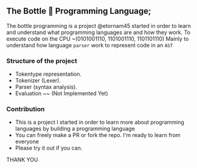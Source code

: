 ## The Bottle 🍼 Programming Language;

 The bottle programming is a project @etornam45 started in order to learn and understand 
 what programming languages are and how they work. 
 To execute code on the CPU ~(0101001110, 1101001110, 1101101110)
    Mainly to understand how language `parser` work to represent code in an `AST` 


### Structure of the project
 - Tokentype representation.
 - Tokenizer (Lexer).
 - Parser  (syntax analysis).
 - Evaluation ~~ (Not Implemented Yet)

### Contribution

 - This is a project I started in order to learn more about programming languages by building a programming language
 - You can freely make a PR or fork the repo. I'm ready to learn from everyone 
 - Please try it out if you can. 

 THANK YOU
